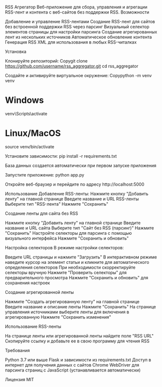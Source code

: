 RSS Агрегатор
Веб-приложение для сбора, управления и агрегации RSS-лент и контента с веб-сайтов без поддержки RSS.
Возможности

Добавление и управление RSS-лентами
Создание RSS-лент для сайтов без встроенной поддержки RSS через парсинг
Визуальный селектор элементов страницы для настройки парсинга
Создание агрегированных лент из нескольких источников
Автоматическое обновление контента
Генерация RSS XML для использования в любых RSS-читалках

Установка

Клонируйте репозиторий:
Copygit clone https://github.com/username/rss_aggregator.git
cd rss_aggregator

Создайте и активируйте виртуальное окружение:
Copypython -m venv venv
# Windows
venv\Scripts\activate
# Linux/MacOS
source venv/bin/activate

Установите зависимости:
pip install -r requirements.txt

База данных создается автоматически при первом запуске приложения

Запустите приложение:
python app.py

Откройте веб-браузер и перейдите по адресу http://localhost:5000

Использование
Добавление RSS-ленты:
Нажмите кнопку "Добавить ленту" на главной странице
Введите название и URL RSS-ленты
Выберите тип "RSS-лента"
Нажмите "Сохранить"

Создание ленты для сайта без RSS

Нажмите кнопку "Добавить ленту" на главной странице
Введите название и URL сайта
Выберите тип "Сайт без RSS (парсинг)"
Нажмите "Сохранить"
Настройте селекторы для парсинга с помощью визуального интерфейса
Нажмите "Сохранить и обновить"

Настройка селекторов
В режиме настройки селекторов:

Введите URL страницы и нажмите "Загрузить"
В интерактивном режиме наведите курсор на элемент статьи и кликните для автоматического определения селекторов
При необходимости скорректируйте селекторы вручную
Нажмите "Проверить селекторы" для предварительного просмотра
Нажмите "Сохранить и обновить" для сохранения настроек

Создание агрегированной ленты

Нажмите "Создать агрегированную ленту" на главной странице
Введите название и описание ленты
Нажмите "Сохранить"
На странице управления источниками выберите ленты для включения в агрегированную
Нажмите "Сохранить изменения"

Использование RSS-ленты

На странице ленты или агрегированной ленты найдите поле "RSS URL"
Скопируйте ссылку и добавьте ее в свою программу для чтения RSS

Требования

Python 3.7 или выше
Flask и зависимости из requirements.txt
Доступ в интернет для получения данных с сайтов
Chrome WebDriver для парсинга страниц с JavaScript (устанавливается автоматически)

Лицензия
MIT